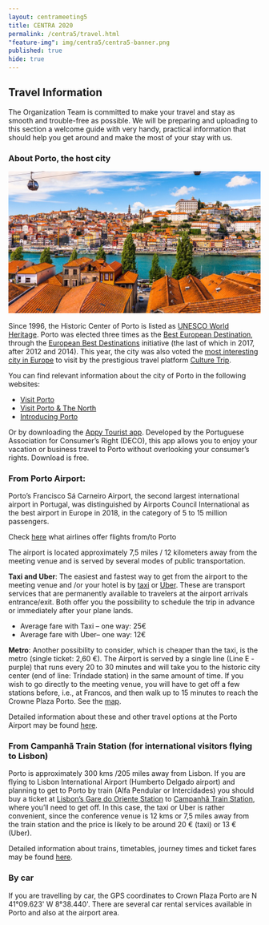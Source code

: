 ```yaml
---
layout: centrameeting5
title: CENTRA 2020
permalink: /centra5/travel.html
"feature-img": img/centra5/centra5-banner.png
published: true
hide: true
---
```



## Travel Information

The Organization Team is committed to make your travel and stay as smooth and trouble-free as possible. We will be preparing and uploading to this section a welcome guide with very handy, practical information that should help you get around and make the most of your stay with us.


### About Porto, the host city

<img src="/img/centra5/centra5-porto1.jpg" style="width:750px">

Since 1996, the Historic Center of Porto is listed as [UNESCO World Heritage](http://whc.unesco.org/en/list/755). Porto was elected three times as the [Best European Destination](https://www.europeanbestdestinations.com/best-of-europe/european-best-destinations-2017/), through the [European Best Destinations](https://www.europeanbestdestinations.com/) initiative (the last of which in 2017, after 2012 and 2014). This year, the city was also voted the [most interesting city in Europe](https://theculturetrip.com/europe/articles/culture-trip-wishlist-destinations-2019/) to visit by the prestigious travel platform [Culture Trip](https://theculturetrip.com/).


You can find relevant information about the city of Porto in the following websites:
- <a href="http://visitporto.travel/Visitar/Paginas/default.aspx">Visit Porto</a>
- <a href="http://visitporto.travel/Visitar/Paginas/default.aspx">Visit Porto & The North</a>
- <a href="https://www.introducingporto.com/map">Introducing Porto</a>

Or by downloading the [Appy Tourist app](http://www.appytourist.pt/). Developed by the Portuguese Association for Consumer’s Right (DECO), this app allows you to enjoy your vacation or business travel to Porto without overlooking your consumer’s rights. Download is free.


### From Porto Airport:

Porto’s Francisco Sá Carneiro Airport, the second largest international airport in Portugal, was distinguished by Airports Council International as the best airport in Europe in 2018, in the category of 5 to 15 million passengers.

Check <a href="https://www.aeroportoporto.pt/en/opo/flights-destinations/airlines/airlines-and-destinations">here</a> what airlines offer flights from/to Porto

The airport is located approximately 7,5 miles / 12 kilometers away from the meeting venue and is served by several modes of public transportation.

**Taxi and Uber**: The easiest and fastest way to get from the airport to the meeting venue and /or your hotel is by <a href="http://www.taxis-porto.pt/">taxi</a> or <a href="https://www.uber.com/pt/en/">Uber</a>. These are transport services that are permanently available to travelers at the airport arrivals entrance/exit. Both offer you the possibility to schedule the trip in advance or immediately after your plane lands.

- Average fare with Taxi – one way: 25€
- Average fare with Uber– one way: 12€

**Metro**: Another possibility to consider, which is cheaper than the taxi, is the metro (single ticket: 2,60 €). The Airport is served by a single line (Line E - purple) that runs every 20 to 30 minutes and will take you to the historic city center (end of line: Trindade station) in the same amount of time. If you wish to go directly to the meeting venue, you will have to get off a few stations before, i.e., at Francos, and then walk up to 15 minutes to reach the Crowne Plaza Porto. See the [map](https://www.google.com/maps/dir/Francos,+Porto/Crowne+Plaza+Porto,+Avenida+da+Boavista,+Porto/@41.1630057,-8.6418303,16z/data=!4m14!4m13!1m5!1m1!1s0xd2465a2edd50b5b:0x30215c822acb978c!2m2!1d-8.636347!2d41.165549!1m5!1m1!1s0xd24659efd4e5e9b:0xc695ad1f002380ec!2m2!1d-8.6406733!2d41.1601724!3e2).

Detailed information about these and other travel options at the Porto Airport may be found [here](https://www.aeroportoporto.pt/en/opo/access-parking/getting-to-and-from-the-airport/public-transportation).

### From Campanhã Train Station (for international visitors flying to Lisbon)
Porto is approximately 300 kms /205 miles away from Lisbon. If you are flying to Lisbon International Airport (Humberto Delgado airport) and planning to get to Porto by train (Alfa Pendular or Intercidades) you should buy a ticket at <u>Lisbon’s Gare do Oriente Station</u> to <u>Campanhã Train Station</u>, where you’ll need to get off. In this case, the taxi or Uber is rather convenient, since the conference venue is 12 kms or 7,5 miles away from the train station and the price is likely to be around 20 € (taxi) or 13 € (Uber).

Detailed information about trains, timetables, journey times and ticket fares may be found [here](https://www.cp.pt/passageiros/en).


### By car

If you are travelling by car, the GPS coordinates to Crown Plaza Porto are N 41°09.623'
W 8°38.440'. There are several car rental services available in Porto and also at the airport area.
